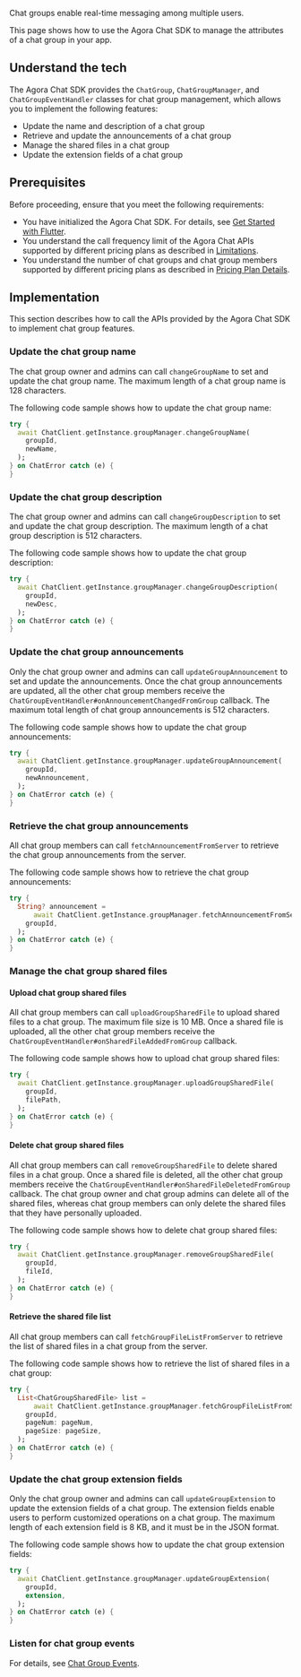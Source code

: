 Chat groups enable real-time messaging among multiple users.

This page shows how to use the Agora Chat SDK to manage the attributes of a chat group in your app.


## Understand the tech

The Agora Chat SDK provides the `ChatGroup`, `ChatGroupManager`, and `ChatGroupEventHandler` classes for chat group management, which allows you to implement the following features:

- Update the name and description of a chat group
- Retrieve and update the announcements of a chat group
- Manage the shared files in a chat group
- Update the extension fields of a chat group


## Prerequisites

Before proceeding, ensure that you meet the following requirements:

- You have initialized the Agora Chat SDK. For details, see [Get Started with Flutter](./agora_chat_get_started_flutter).
- You understand the call frequency limit of the Agora Chat APIs supported by different pricing plans as described in [Limitations](./agora_chat_limitation).
- You understand the number of chat groups and chat group members supported by different pricing plans as described in [Pricing Plan Details](./agora_chat_plan).


## Implementation

This section describes how to call the APIs provided by the Agora Chat SDK to implement chat group features.

### Update the chat group name

The chat group owner and admins can call `changeGroupName` to set and update the chat group name. The maximum length of a chat group name is 128 characters.

The following code sample shows how to update the chat group name:

```dart
try {
  await ChatClient.getInstance.groupManager.changeGroupName(
    groupId,
    newName,
  );
} on ChatError catch (e) {
}
```

### Update the chat group description

The chat group owner and admins can call `changeGroupDescription` to set and update the chat group description. The maximum length of a chat group description is 512 characters.

The following code sample shows how to update the chat group description:

```dart
try {
  await ChatClient.getInstance.groupManager.changeGroupDescription(
    groupId,
    newDesc,
  );
} on ChatError catch (e) {
}
```

### Update the chat group announcements

Only the chat group owner and admins can call `updateGroupAnnouncement` to set and update the announcements. Once the chat group announcements are updated, all the other chat group members receive the `ChatGroupEventHandler#onAnnouncementChangedFromGroup` callback. The maximum total length of chat group announcements is 512 characters.

The following code sample shows how to update the chat group announcements:

```dart
try {
  await ChatClient.getInstance.groupManager.updateGroupAnnouncement(
    groupId,
    newAnnouncement,
  );
} on ChatError catch (e) {
}
```

### Retrieve the chat group announcements

All chat group members can call `fetchAnnouncementFromServer` to retrieve the chat group announcements from the server.

The following code sample shows how to retrieve the chat group announcements:

```dart
try {
  String? announcement =
      await ChatClient.getInstance.groupManager.fetchAnnouncementFromServer(
    groupId,
  );
} on ChatError catch (e) {
}
```

### Manage the chat group shared files

#### Upload chat group shared files

All chat group members can call `uploadGroupSharedFile` to upload shared files to a chat group. The maximum file size is 10 MB. Once a shared file is uploaded, all the other chat group members receive the `ChatGroupEventHandler#onSharedFileAddedFromGroup` callback.

The following code sample shows how to upload chat group shared files:

```dart
try {
  await ChatClient.getInstance.groupManager.uploadGroupSharedFile(
    groupId,
    filePath,
  );
} on ChatError catch (e) {
}
```

#### Delete chat group shared files

All chat group members can call `removeGroupSharedFile` to delete shared files in a chat group. Once a shared file is deleted, all the other chat group members receive the `ChatGroupEventHandler#onSharedFileDeletedFromGroup` callback. The chat group owner and chat group admins can delete all of the shared files, whereas chat group members can only delete the shared files that they have personally uploaded.

The following code sample shows how to delete chat group shared files:

```dart
try {
  await ChatClient.getInstance.groupManager.removeGroupSharedFile(
    groupId,
    fileId,
  );
} on ChatError catch (e) {
}
```

#### Retrieve the shared file list

All chat group members can call `fetchGroupFileListFromServer` to retrieve the list of shared files in a chat group from the server.

The following code sample shows how to retrieve the list of shared files in a chat group:

```dart
try {
  List<ChatGroupSharedFile> list =
      await ChatClient.getInstance.groupManager.fetchGroupFileListFromServer(
    groupId,
    pageNum: pageNum,
    pageSize: pageSize,
  );
} on ChatError catch (e) {
}
```

### Update the chat group extension fields

Only the chat group owner and admins can call `updateGroupExtension` to update the extension fields of a chat group. The extension fields enable users to perform customized operations on a chat group. The maximum length of each extension field is 8 KB, and it must be in the JSON format.

The following code sample shows how to update the chat group extension fields:

```dart
try {
  await ChatClient.getInstance.groupManager.updateGroupExtension(
    groupId,
    extension,
  );
} on ChatError catch (e) {
}
```

### Listen for chat group events

For details, see [Chat Group Events](./agora_chat_group_flutter#listen-for-chat-group-events).